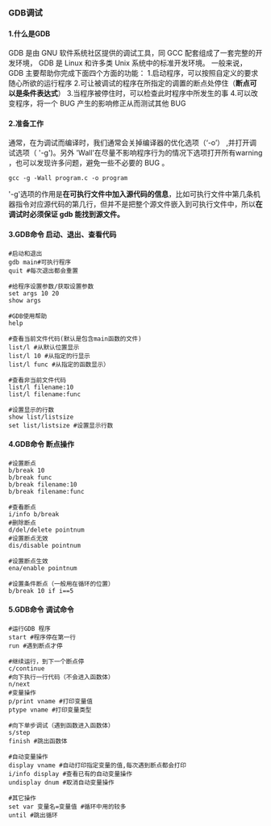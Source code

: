 ### GDB调试

#### 1.什么是GDB

GDB 是由 GNU 软件系统社区提供的调试工具，同 GCC 配套组成了一套完整的开发环境， GDB 是 Linux 和许多类 Unix 系统中的标准开发环境。
一般来说， GDB 主要帮助你完成下面四个方面的功能：
1.启动程序，可以按照自定义的要求随心所欲的运行程序
2.可让被调试的程序在所指定的调置的断点处停住（**断点可以是条件表达式**）
3.当程序被停住时，可以检查此时程序中所发生的事
4.可以改变程序，将一个 BUG 产生的影响修正从而测试其他 BUG

#### 2.准备工作

通常，在为调试而编译时，我们通常会关掉编译器的优化选项（‘-o’） ,并打开调试选项（ '-g')。另外 'Wall'在尽量不影响程序行为的情况下选项打开所有warning ，也可以发现许多问题，避免一些不必要的 BUG 。

```shell
gcc -g -Wall program.c -o program
```


'-g'选项的作用是**在可执行文件中加入源代码的信息**，比如可执行文件中第几条机器指令对应源代码的第几行，但并不是把整个源文件嵌入到可执行文件中，所以**在调试时必须保证 gdb 能找到源文件。**

#### 3.GDB命令 启动、退出、查看代码

```shell
#启动和退出
gdb main#可执行程序
quit #每次退出都会重置

#给程序设置参数/获取设置参数
set args 10 20
show args

#GDB使用帮助
help

#查看当前文件代码(默认是包含main函数的文件)
list/l #从默认位置显示
list/l 10 #从指定的行显示
list/l func #从指定的函数显示）

#查看非当前文件代码
list/l filename:10
list/l filename:func

#设置显示的行数
show list/listsize
set list/listsize #设置显示行数
```

#### 4.GDB命令 断点操作

```shell
#设置断点
b/break 10
b/break func
b/break filename:10
b/break filename:func

#查看断点
i/info b/break
#删除断点
d/del/delete pointnum
#设置断点无效
dis/disable pointnum

#设置断点生效
ena/enable pointnum

#设置条件断点（一般用在循环的位置）
b/break 10 if i==5
```

#### 5.GDB命令 调试命令

```shell
#运行GDB 程序
start #程序停在第一行
run #遇到断点才停

#继续运行，到下一个断点停
c/continue
#向下执行一行代码（不会进入函数体）
n/next
#变量操作
p/print vname #打印变量值
ptype vname #打印变量类型

#向下单步调试（遇到函数进入函数体）
s/step
finish #跳出函数体

#自动变量操作
display vname #自动打印指定变量的值,每次遇到断点都会打印
i/info display #查看已有的自动变量操作
undisplay dnum #取消自动变量操作

#其它操作
set var 变量名=变量值 #循环中用的较多
until #跳出循环
```

